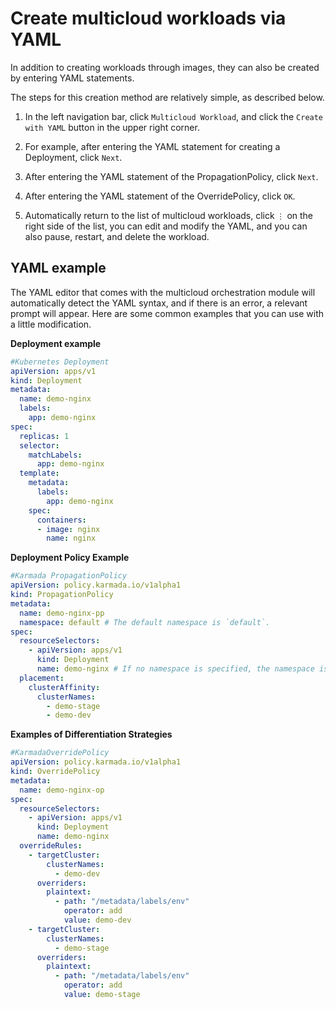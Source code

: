 # Create multicloud workloads via YAML

In addition to creating workloads through images, they can also be created by entering YAML statements.

The steps for this creation method are relatively simple, as described below.

1. In the left navigation bar, click `Multicloud Workload`, and click the `Create with YAML` button in the upper right corner.

    

2. For example, after entering the YAML statement for creating a Deployment, click `Next`.

    

3. After entering the YAML statement of the PropagationPolicy, click `Next`.

    

4. After entering the YAML statement of the OverridePolicy, click `OK`.

    

5. Automatically return to the list of multicloud workloads, click `⋮` on the right side of the list, you can edit and modify the YAML, and you can also pause, restart, and delete the workload.

    

## YAML example

The YAML editor that comes with the multicloud orchestration module will automatically detect the YAML syntax, and if there is an error, a relevant prompt will appear.
Here are some common examples that you can use with a little modification.

**Deployment example**

```yaml
#Kubernetes Deployment
apiVersion: apps/v1
kind: Deployment
metadata:
  name: demo-nginx
  labels:
    app: demo-nginx
spec:
  replicas: 1
  selector:
    matchLabels:
      app: demo-nginx
  template:
    metadata:
      labels:
        app: demo-nginx
    spec:
      containers:
      - image: nginx
        name: nginx
```

**Deployment Policy Example**

```yaml
#Karmada PropagationPolicy
apiVersion: policy.karmada.io/v1alpha1
kind: PropagationPolicy
metadata:
  name: demo-nginx-pp
  namespace: default # The default namespace is `default`.
spec:
  resourceSelectors:
    - apiVersion: apps/v1
      kind: Deployment
      name: demo-nginx # If no namespace is specified, the namespace is inherited from the parent object scope.
  placement:
    clusterAffinity:
      clusterNames:
        - demo-stage
        - demo-dev
```

**Examples of Differentiation Strategies**

```yaml
#KarmadaOverridePolicy
apiVersion: policy.karmada.io/v1alpha1
kind: OverridePolicy
metadata:
  name: demo-nginx-op
spec:
  resourceSelectors:
    - apiVersion: apps/v1
      kind: Deployment
      name: demo-nginx
  overrideRules:
    - targetCluster:
        clusterNames:
          - demo-dev
      overriders:
        plaintext:
          - path: "/metadata/labels/env"
            operator: add
            value: demo-dev
    - targetCluster:
        clusterNames:
          - demo-stage
      overriders:
        plaintext:
          - path: "/metadata/labels/env"
            operator: add
            value: demo-stage
```